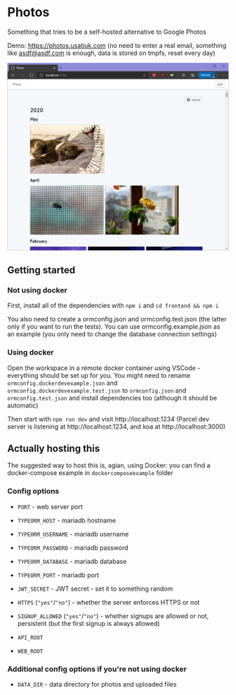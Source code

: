 # Photos

Something that tries to be a self-hosted alternative to Google Photos

Demo: https://photos.usatiuk.com
(no need to enter a real email, something like asdf@asdf.com is enough, data is stored on tmpfs, reset every day)

![screenshot](docs/s1.png)

## Getting started

### Not using docker

First, install all of the dependencies with `npm i` and `cd frontend && npm i`

You also need to create a ormconfig.json and ormconfig.test.json (the latter only if you
want to run the tests). You can use ormconfig.example.json as an example (you
only need to change the database connection settings)

### Using docker

Open the workspace in a remote docker container using VSCode - everything should
be set up for you. You might need to rename `ormconfig.dockerdevexample.json` and
`ormconfig.dockerdevexample.test.json` to `ormconfig.json` and
`ormconfig.test.json` and install dependencies too (although it should be automatic)

Then start with `npm run dev` and visit http://localhost:1234 (Parcel dev server
is listening at http://localhost:1234, and koa at http://localhost:3000)

## Actually hosting this

The suggested way to host this is, agian, using Docker: you can find a
docker-compose example in `dockercomposeexample` folder

### Config options

* `PORT` - web server port

* `TYPEORM_HOST` - mariadb hostname

* `TYPEORM_USERNAME` - mariadb username

* `TYPEORM_PASSWORD` - mariadb password

* `TYPEORM_DATABASE` - mariadb database

* `TYPEORM_PORT` - mariadb port

* `JWT_SECRET` - JWT secret - set it to something random

* `HTTPS` (`"yes"`/`"no"`) - whether the server enforces HTTPS or not

* `SIGNUP_ALLOWED` (`"yes"`/`"no"`) - whether signups are allowed or not, persistent (but the first signup is always allowed)

* `API_ROOT`

* `WEB_ROOT`

### Additional config options if you're not using docker

* `DATA_DIR` - data directory for photos and uploaded files
